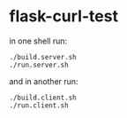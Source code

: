 # flask-curl-test

in one shell run:
```
./build.server.sh
./run.server.sh
```

and in another run:
```
./build.client.sh
./run.client.sh
```

